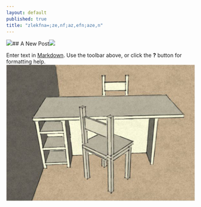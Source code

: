 ```yaml
---
layout: default
published: true
title: "zlekfna=;ze,nf;az,efn;aze,n"
---
```


![](/media/standing-desk-kickstarter.jpg)## A New Post![](/media/support-carton-tablette.jpg)

Enter text in [Markdown](http://daringfireball.net/projects/markdown/). Use the toolbar above, or click the **?** button for formatting help.
![bureau-debout-esquisse.jpg](/media/bureau-debout-esquisse.jpg)
